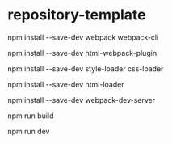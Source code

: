 # repository-template

npm install --save-dev webpack webpack-cli

npm install --save-dev html-webpack-plugin

npm install --save-dev style-loader css-loader

npm install --save-dev html-loader

npm install --save-dev webpack-dev-server

npm run build

npm run dev

